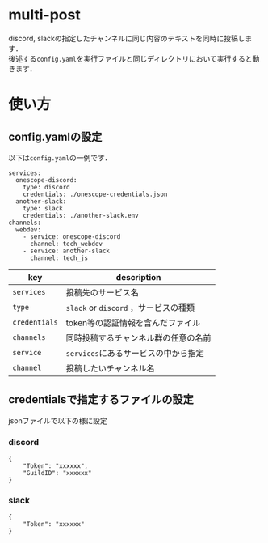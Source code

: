 # multi-post
discord, slackの指定したチャンネルに同じ内容のテキストを同時に投稿します．\
後述する`config.yaml`を実行ファイルと同じディレクトリにおいて実行すると動きます．
# 使い方
## config.yamlの設定
以下は`config.yaml`の一例です．
```
services:
  onescope-discord:
    type: discord
    credentials: ./onescope-credentials.json
  another-slack:
    type: slack
    credentials: ./another-slack.env
channels:
  webdev:
    - service: onescope-discord
      channel: tech_webdev
    - service: another-slack
      channel: tech_js  
```

| key | description |
| --- | --- |
| `services` | 投稿先のサービス名 |
| `type` | `slack` or `discord` ，サービスの種類 |
| `credentials` | token等の認証情報を含んだファイル |
| `channels` | 同時投稿するチャンネル群の任意の名前 |
| `service` | `services`にあるサービスの中から指定 |
| `channel` | 投稿したいチャンネル名 |

## credentialsで指定するファイルの設定
jsonファイルで以下の様に設定
### discord
```
{
    "Token": "xxxxxx",
    "GuildID": "xxxxxx"
}
```
### slack
```
{
    "Token": "xxxxxx"
}
```

